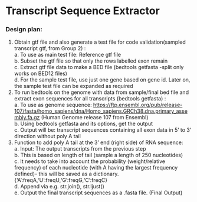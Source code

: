# Transcript Sequence Extractor 
### Design plan:
 1. Obtain gtf file and also generate a test file for code validation(sampled transcript gtf, from Group 2) :   
    a. To use as main test file: Reference gtf file  
    b. Subset the gtf file so that only the rows labelled exon remain  
    c. Extract gtf file data to make a BED file (bedtools getfasta -split only works on BED12 files)  
    d. For the sample test file, use just one gene based on gene id. Later on, the sample test file can be expanded as required  
 2. To run bedtools on the genome with data from sample/final bed file and extract exon sequences for all transcripts (bedtools getfasta) :   
    a. To use as genome sequence: https://ftp.ensembl.org/pub/release-107/fasta/homo_sapiens/dna/Homo_sapiens.GRCh38.dna.primary_assembly.fa.gz (Human Genome release 107 from Ensembl)  
    b. Using bedtools getfasta and its options, get the output  
    c. Output will be: transcript sequences containing all exon data in 5’ to 3’ direction without poly A tail  
 3. Function to add poly A tail at the 3’ end (right side) of RNA sequence:  
    a. Input: The output transcripts from the previous step  
    b. This is based on length of tail (sample a length of 250 nucleotides)  
    c. It needs to take into account the probability (weight/relative frequency) of each nucleotide (with A having the largest frequency defined)- this will be saved as a dictionary. {‘A’:freqA,‘U’:freqU,‘G’:freqG,‘C’:freqC}   
    d. Append via e.g. str.join(), str.ljust()  
    e. Output the final transcript sequences as a .fasta file. (Final Output)
